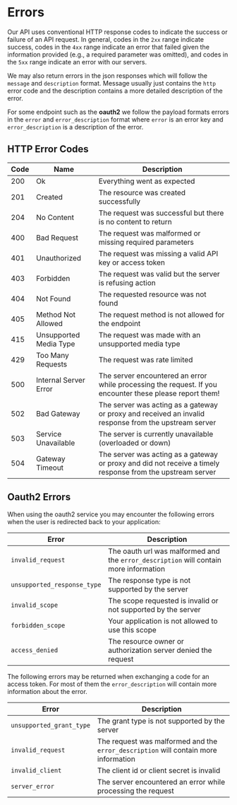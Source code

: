 # Errors

Our API uses conventional HTTP response codes to indicate the success or failure of an API request. In general, codes in the `2xx` range indicate success, codes in the `4xx` range indicate an error that failed given the information provided (e.g., a required parameter was omitted), and codes in the `5xx` range indicate an error with our servers.

We may also return errors in the json responses which will follow the `message` and `description` format. Message usually just contains the `http` error code and the description contains a more detailed description of the error.

For some endpoint such as the **oauth2** we follow the payload formats errors in the `error` and `error_description` format where `error` is an error key and `error_description` is a description of the error.

## HTTP Error Codes

| Code | Name        | Description |
|------|-------------|-------------|
| 200  | Ok          | Everything went as expected |
| 201  | Created     | The resource was created successfully |
| 204  | No Content  | The request was successful but there is no content to return |
| 400  | Bad Request | The request was malformed or missing required parameters |
| 401  | Unauthorized| The request was missing a valid API key or access token |
| 403  | Forbidden   | The request was valid but the server is refusing action |
| 404  | Not Found   | The requested resource was not found |
| 405  | Method Not Allowed | The request method is not allowed for the endpoint |
| 415  | Unsupported Media Type | The request was made with an unsupported media type |
| 429  | Too Many Requests | The request was rate limited |
| 500  | Internal Server Error | The server encountered an error while processing the request. If you encounter these please report them! |
| 502  | Bad Gateway | The server was acting as a gateway or proxy and received an invalid response from the upstream server |
| 503  | Service Unavailable | The server is currently unavailable (overloaded or down) |
| 504  | Gateway Timeout | The server was acting as a gateway or proxy and did not receive a timely response from the upstream server |

## Oauth2 Errors

When using the oauth2 service you may encounter the following errors when the user is redirected back to your application:

| Error           | Description |
|-----------------|-------------|
| `invalid_request`| The oauth url was malformed and the `error_description` will contain more information |
|`unsupported_response_type`| The response type is not supported by the server |
|`invalid_scope`| The scope requested is invalid or not supported by the server |
|`forbidden_scope`| Your application is not allowed to use this scope |
|`access_denied` | The resource owner or authorization server denied the request |

The following errors may be returned when exchanging a code for an access token. For most of them the `error_description` will contain more information about the error.

| Error           | Description |
|-----------------|-------------|
|`unsupported_grant_type`| The grant type is not supported by the server |
|`invalid_request`| The request was malformed and the `error_description` will contain more information |
|`invalid_client`| The client id or client secret is invalid |
|`server_error`| The server encountered an error while processing the request |

